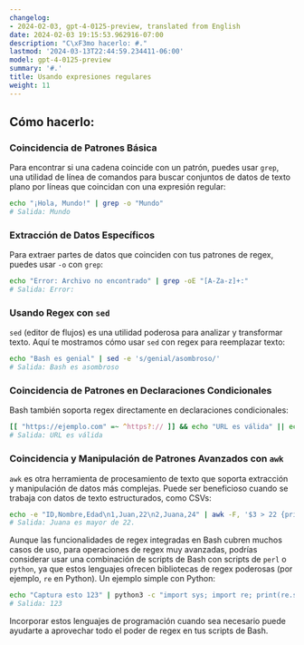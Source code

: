```yaml
---
changelog:
- 2024-02-03, gpt-4-0125-preview, translated from English
date: 2024-02-03 19:15:53.962916-07:00
description: "C\xF3mo hacerlo: #."
lastmod: '2024-03-13T22:44:59.234411-06:00'
model: gpt-4-0125-preview
summary: '#.'
title: Usando expresiones regulares
weight: 11
---
```


## Cómo hacerlo:


### Coincidencia de Patrones Básica
Para encontrar si una cadena coincide con un patrón, puedes usar `grep`, una utilidad de línea de comandos para buscar conjuntos de datos de texto plano por líneas que coincidan con una expresión regular:

```bash
echo "¡Hola, Mundo!" | grep -o "Mundo"
# Salida: Mundo
```

### Extracción de Datos Específicos
Para extraer partes de datos que coinciden con tus patrones de regex, puedes usar `-o` con `grep`:

```bash
echo "Error: Archivo no encontrado" | grep -oE "[A-Za-z]+:"
# Salida: Error:
```

### Usando Regex con `sed`
`sed` (editor de flujos) es una utilidad poderosa para analizar y transformar texto. Aquí te mostramos cómo usar `sed` con regex para reemplazar texto:

```bash
echo "Bash es genial" | sed -e 's/genial/asombroso/'
# Salida: Bash es asombroso
```

### Coincidencia de Patrones en Declaraciones Condicionales
Bash también soporta regex directamente en declaraciones condicionales:

```bash
[[ "https://ejemplo.com" =~ ^https?:// ]] && echo "URL es válida" || echo "URL es inválida"
# Salida: URL es válida
```

### Coincidencia y Manipulación de Patrones Avanzados con `awk`
`awk` es otra herramienta de procesamiento de texto que soporta extracción y manipulación de datos más complejas. Puede ser beneficioso cuando se trabaja con datos de texto estructurados, como CSVs:

```bash
echo -e "ID,Nombre,Edad\n1,Juan,22\n2,Juana,24" | awk -F, '$3 > 22 {print $2 " es mayor de 22."}'
# Salida: Juana es mayor de 22.
```

Aunque las funcionalidades de regex integradas en Bash cubren muchos casos de uso, para operaciones de regex muy avanzadas, podrías considerar usar una combinación de scripts de Bash con scripts de `perl` o `python`, ya que estos lenguajes ofrecen bibliotecas de regex poderosas (por ejemplo, `re` en Python). Un ejemplo simple con Python:

```bash
echo "Captura esto 123" | python3 -c "import sys; import re; print(re.search('(\d+)', sys.stdin.read()).group(0))"
# Salida: 123
```

Incorporar estos lenguajes de programación cuando sea necesario puede ayudarte a aprovechar todo el poder de regex en tus scripts de Bash.

